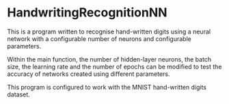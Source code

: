 # HandwritingRecognitionNN

This is a program written to recognise hand-written digits using a neural network with a configurable number of neurons and configurable parameters.

Within the main function, the number of hidden-layer neurons, the batch size, the learning rate and the number of epochs can be modified to test the accuracy of networks created using different parameters.

This program is configured to work with the MNIST hand-written digits dataset.
